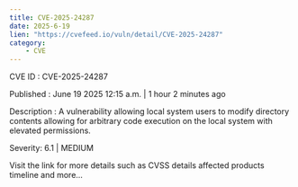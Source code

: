 ```yaml
---
title: CVE-2025-24287
date: 2025-6-19
lien: "https://cvefeed.io/vuln/detail/CVE-2025-24287"
category:
    - CVE
---
```


CVE ID : CVE-2025-24287

Published :  June 19
2025
12:15 a.m. | 1 hour
2 minutes ago

Description : A vulnerability allowing local system users to modify directory contents
allowing for arbitrary code execution on the local system with elevated permissions.

Severity: 6.1 | MEDIUM

Visit the link for more details
such as CVSS details
affected products
timeline
and more...
